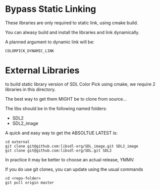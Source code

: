 # Bypass Static Linking

These libraries are only required to static link, using cmake build.

You can alwasy build and install the libraries and link dynamically.

A planned argument to dynamic link will be:

`COLORPICK_DYNAMIC_LINK`

# External Libraries

to build static library version of SDL Color Pick using cmake, 
we require 2 libraries in this directory.

The best way to get them MIGHT be to clone from source...

The libs should be in the following named folders:

 * SDL2
 * SDL2_image

A quick and easy way to get the ABSOLTUE LATEST is:

```
cd external
git clone git@github.com:libsdl-org/SDL_image.git SDL2_image
git clone git@github.com:libsdl-org/SDL.git SDL2
```

In practice it may be better to choose an actual release, YMMV.

If you do use git clones, you can update using the usual commands

```
cd <repo-folder>
git pull origin master
```
